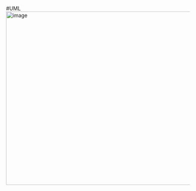 
#UML <br>
<img width="589" height="475" alt="image" src="https://github.com/user-attachments/assets/c016edbc-1a56-482f-825f-1d2b88fb0e70" />
